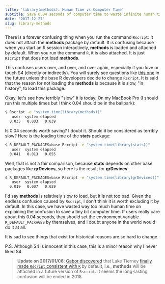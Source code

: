 ```yaml
---
title: 'library(methods): Human Time vs Computer Time'
subtitle: Save 0.04 seconds of computer time to waste infinite human time
date: '2017-12-27'
slug: library-methods
---
```


There is a forever confusing thing when you run the command `Rscript`: it does not attach the **methods** package by default. It is confusing because when you start an R session interactively, **methods** is loaded and attached by default. When you run the command `R`, it is also attached. It is just `Rscript` that does not load **methods**.

This confuses users over, and over, and over again, especially if you love or touch S4 (directly or indirectly). You will surely see questions like [this one](https://stat.ethz.ch/pipermail/r-devel/2017-December/075300.html) in the future unless the base R developers decide to change `Rscript`. It is said that the reason for not loading the **methods** is because it is slow, "in history", to load this package.

Okay, let's see how terribly "slow" it is today. On my MacBook Pro (I should run this multiple times but I think 0.04 should be in the ballpark):

```bash
$ Rscript -e "system.time(library(methods))"
   user  system elapsed 
  0.035   0.003   0.039
```

Is 0.04 seconds worth saving? I doubt it. Should it be considered as terribly slow? Here is the loading time of the **stats** package:

```bash
$ R_DEFAULT_PACKAGES=base Rscript -e "system.time(library(stats))"
   user  system elapsed 
  0.041   0.013   0.055 
```

Well, that is not a fair comparison, because **stats** depends on other base packages like **grDevices**, so here is the result for **grDevices**:

```bash
$ R_DEFAULT_PACKAGES=base Rscript -e "system.time(library(grDevices))"
   user  system elapsed 
  0.019   0.007   0.029 
```

I'd say **methods** is relatively slow to load, but it is not too bad. Given the endless confusion caused by `Rscript`, I don't think it is worth excluding it by default. In this case, we have wasted way too much human time on explaining the confusion to save a tiny bit computer time. If users really care about this 0.04 seconds, they should set the environment variable `R_DEFAULT_PACKAGES` by themselves, and I doubt anyone in the world would do it at all.

It is sad to see things that exist for historical reasons are so hard to change.

P.S. Although S4 is innocent in this case, this is a minor reason why I never liked S4.

> **Update on 2017/01/06**: [Gabor discovered](https://tw.com/GaborCsardi/status/949722120375988224) that Luke Tierney [finally made `Rscript` consistent with `R`](https://github.com/wch/r-source/commit/c30ffef956) by default, i.e., **methods** will be attached in a future version of `Rscript`. It seems the long-lasting confusion will be ended in 2018.
